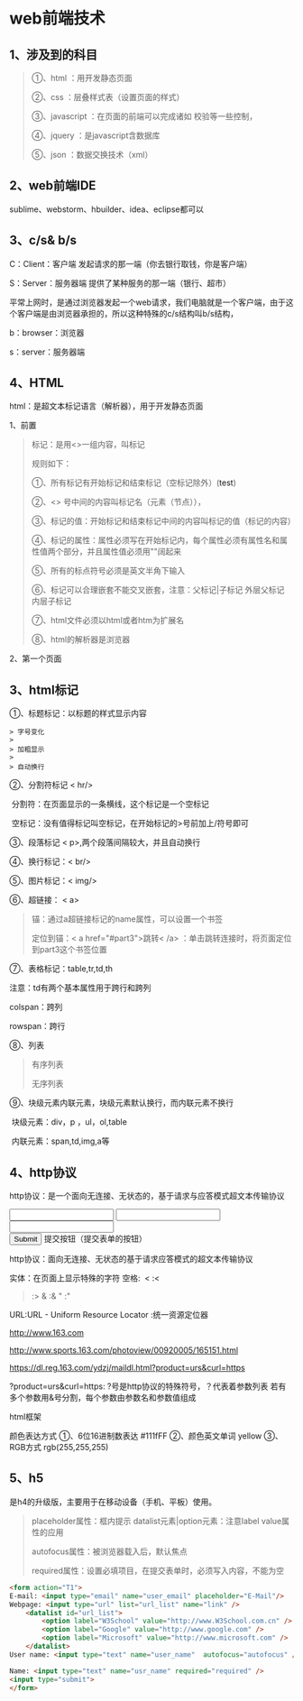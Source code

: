 # web前端技术

## 1、涉及到的科目

> ①、html		：用开发静态页面
>
> ②、css			：层叠样式表（设置页面的样式）
>
> ③、javascript	：在页面的前端可以完成诸如 校验等一些控制，
>
> ④、jquery		：是javascript含数据库
>
> ⑤、json			：数据交换技术（xml）

## 2、web前端IDE

sublime、webstorm、hbuilder、idea、eclipse都可以

## 3、c/s&  b/s

C：Client：客户端	 	发起请求的那一端（你去银行取钱，你是客户端）

S：Server：服务器端		提供了某种服务的那一端（银行、超市）

平常上网时，是通过浏览器发起一个web请求，我们电脑就是一个客户端，由于这个客户端是由浏览器承担的，所以这种特殊的c/s结构叫b/s结构，

b：browser：浏览器

s：server：服务器端

## 4、HTML

html：是超文本标记语言（解析器），用于开发静态页面

1、前置

>  标记：是用<>一组内容，叫标记
>
> 规则如下：
>
> ①、所有标记有开始标记和结束标记（空标记除外）(<a>test</a>)
>
> ②、<> 号中间的内容叫标记名（元素（节点）），<html>
>
> ③、标记的值：开始标记和结束标记中间的内容叫标记的值（标记的内容）
>
> ④、标记的属性：属性必须写在开始标记内，每个属性必须有属性名和属性值两个部分，并且属性值必须用""阔起来
>
> ⑤、所有的标点符号必须是英文半角下输入
>
> ⑥、标记可以合理嵌套不能交叉嵌套，注意：父标记|子标记    外层父标记   内层子标记
>
> ⑦、html文件必须以html或者htm为扩展名
>
> ⑧、html的解析器是浏览器

2、第一个页面

## 3、html标记

①、标题标记：以标题的样式显示内容<h1-h6>

	> 字号变化
	>
	> 加粗显示
	>
	> 自动换行

②、分割符标记   <  hr/>

​	分割符：在页面显示的一条横线，这个标记是一个空标记

​	空标记：没有值得标记叫空标记，在开始标记的>号前加上/符号即可

③、段落标记  < p>,两个段落间隔较大，并且自动换行

④、换行标记：< br/>

⑤、图片标记：< img/>

⑥、超链接：   < a>

> 锚：通过a超链接标记的name属性，可以设置一个书签
>
> 定位到锚：< a href="#part3">跳转< /a>  ：单击跳转连接时，将页面定位到part3这个书签位置

⑦、表格标记：table,tr,td,th

注意：td有两个基本属性用于跨行和跨列

colspan：跨列

rowspan：跨行

⑧、列表

> 有序列表
>
> 无序列表

⑨、块级元素内联元素，块级元素默认换行，而内联元素不换行

​	块级元素：div，p ，ul，ol,table

​	内联元素：span,td,img,a等

## 4、http协议

http协议：是一个面向无连接、无状态的，基于请求与应答模式超文本传输协议



<input type="text|password|radio|checkbox|submit"/>

<input type="text|password" name=""/>
<input type="radio|checkbox" name="" value="">
<form action="T2" method="get|post" name="">
<input type="submit">   提交按钮（提交表单的按钮）


http协议：面向无连接、无状态的基于请求应答模式的超文本传输协议

实体：在页面上显示特殊的字符
空格:&nbsp;
<   :&lt;
>   :&gt;
>   &   :&amp;
>   "   :&quot;


URL:URL - Uniform Resource Locator   :统一资源定位器


http://www.163.com

http://www.sports.163.com/photoview/00920005/165151.html

https://dl.reg.163.com/ydzj/maildl.html?product=urs&curl=https


?product=urs&curl=https:
?号是http协议的特殊符号，？代表着参数列表  若有多个参数用&号分割，每个参数由参数名和参数值组成



html框架

颜色表达方式
①、6位16进制数表达    #111fFF
②、颜色英文单词       yellow
③、RGB方式	       rgb(255,255,255)  

## 5、h5 

是h4的升级版，主要用于在移动设备（手机、平板）使用。

> placeholder属性：框内提示
> datalist元素|option元素：注意label value属性的应用
>
> autofocus属性：被浏览器载入后，默认焦点
>
> required属性：设置必填项目，在提交表单时，必须写入内容，不能为空

~~~ html
<form action="T1">
E-mail: <input type="email" name="user_email" placeholder="E-Mail"/>
Webpage: <input type="url" list="url_list" name="link" />
    <datalist id="url_list">
        <option label="W3School" value="http://www.W3School.com.cn" />
        <option label="Google" value="http://www.google.com" />
        <option label="Microsoft" value="http://www.microsoft.com" />
    </datalist>
User name: <input type="text" name="user_name"  autofocus="autofocus" />

Name: <input type="text" name="usr_name" required="required" />
<input type="submit">
</form>
~~~

